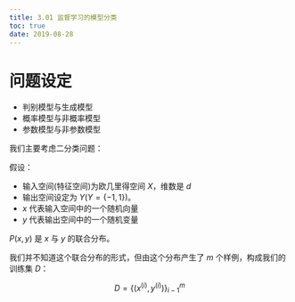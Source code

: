 ```yaml
---
title: 3.01 监督学习的模型分类
toc: true
date: 2019-08-28
---
```

# 问题设定


- 判别模型与生成模型
- 概率模型与非概率模型
- 参数模型与非参数模型




我们主要考虑二分类问题：

假设：

- 输入空间(特征空间)为欧几里得空间 $X$，维数是 $d$
- 输出空间设定为 $Y(Y=\{-1,1\})$。
- $x$ 代表输入空间中的一个随机向量
- $y$ 代表输出空间中的一个随机变量


$P(x,y)$ 是 $x$ 与 $y$ 的联合分布。

我们并不知道这个联合分布的形式，但由这个分布产生了 $m$ 个样例，构成我们的训练集 $D$：


$$
D=\left\{\left(x^{(i)}, y^{(i)}\right)\right\}_{i-1}^{m}
$$
